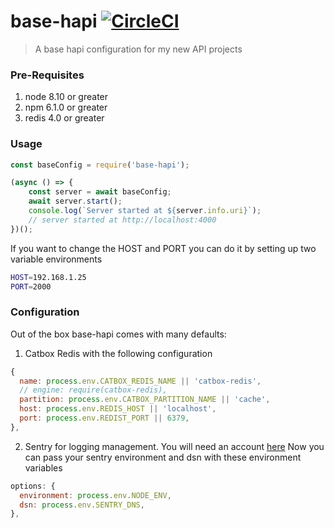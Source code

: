 # base-hapi [![CircleCI](https://circleci.com/gh/eperedo/base-hapi.svg?style=svg)](https://circleci.com/gh/eperedo/base-hapi)

> A base hapi configuration for my new API projects

### Pre-Requisites

1.  node 8.10 or greater
2.  npm 6.1.0 or greater
3.  redis 4.0 or greater

### Usage

```javascript
const baseConfig = require('base-hapi');

(async () => {
	const server = await baseConfig;
	await server.start();
	console.log(`Server started at ${server.info.uri}`);
	// server started at http://localhost:4000
})();
```

If you want to change the HOST and PORT you can do it by setting up two variable environments

```bash
HOST=192.168.1.25
PORT=2000
```

### Configuration

Out of the box base-hapi comes with many defaults:

1.  Catbox Redis with the following configuration

```javascript
{
  name: process.env.CATBOX_REDIS_NAME || 'catbox-redis',
  // engine: require(catbox-redis),
  partition: process.env.CATBOX_PARTITION_NAME || 'cache',
  host: process.env.REDIS_HOST || 'localhost',
  port: process.env.REDIST_PORT || 6379,
},
```

2.  Sentry for logging management. You will need an account [here](https://docs.sentry.io/quickstart/#)
    Now you can pass your sentry environment and dsn with these environment variables

```javascript
options: {
  environment: process.env.NODE_ENV,
  dsn: process.env.SENTRY_DNS,
},
```
